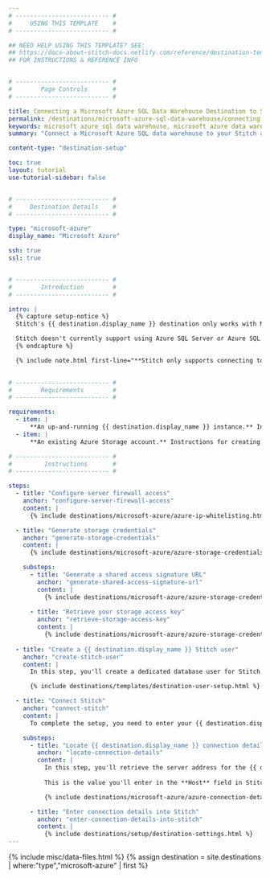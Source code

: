 ```yaml
---
# -------------------------- #
#     USING THIS TEMPLATE    #
# -------------------------- #

## NEED HELP USING THIS TEMPLATE? SEE:
## https://docs-about-stitch-docs.netlify.com/reference/destination-templates/destination-setup/
## FOR INSTRUCTIONS & REFERENCE INFO


# -------------------------- #
#        Page Controls       #
# -------------------------- #

title: Connecting a Microsoft Azure SQL Data Warehouse Destination to Stitch
permalink: /destinations/microsoft-azure-sql-data-warehouse/connecting-a-microsoft-azure-sql-data-warehouse-to-stitch
keywords: microsoft azure sql data warehouse, microsoft azure data warehouse, microsoft azure data warehouse, microsoft azure etl, etl to microsoft azure, microsoft azure destination
summary: "Connect a Microsoft Azure SQL data warehouse to your Stitch account."

content-type: "destination-setup"

toc: true
layout: tutorial
use-tutorial-sidebar: false


# -------------------------- #
#     Destination Details    #
# -------------------------- #

type: "microsoft-azure"
display_name: "Microsoft Azure"

ssh: true
ssl: true


# -------------------------- #
#        Introduction        #
# -------------------------- #

intro: |
  {% capture setup-notice %}
  Stitch's {{ destination.display_name }} destination only works with Microsoft's [Azure SQL Data Warehouse product](https://azure.microsoft.com/en-us/services/sql-data-warehouse/){:target="new"}.

  Stitch doesn't currently support using Azure SQL Server or Azure SQL Database as a destination. Attempting to connect these products to Stitch via the {{ destination.display_name }} destination in Stitch will result in errors.
  {% endcapture %}

  {% include note.html first-line="**Stitch only supports connecting to Azure SQL Data Warehouse instances**" content=setup-notice %}
  

# -------------------------- #
#        Requirements        #
# -------------------------- #

requirements:
  - item: |
      **An up-and-running {{ destination.display_name }} instance.** Instructions for creating a {{ destination.display_name }} destination are outside the scope of this tutorial; our instructions assume that you have an instance up and running. For help getting started with {{ destination.display_name }}, refer to [Microsoft's documentation](https://docs.microsoft.com/en-us/azure/sql-data-warehouse/create-data-warehouse-portal){:target="new"}.
  - item: |
      **An existing Azure Storage account.** Instructions for creating an Azure Storage account are outside the scope of this tutorial. For help getting started with an Azure Storage account, refer to [Microsoft's documentation](https://docs.microsoft.com/en-us/azure/storage/){:target="new"}.

# -------------------------- #
#         Instructions       #
# -------------------------- #

steps:
  - title: "Configure server firewall access"
    anchor: "configure-server-firewall-access"
    content: |
      {% include destinations/microsoft-azure/azure-ip-whitelisting.html %}

  - title: "Generate storage credentials"
    anchor: "generate-storage-credentials"
    content: |
      {% include destinations/microsoft-azure/azure-storage-credentials.html type="intro" %}

    substeps:
      - title: "Generate a shared access signature URL"
        anchor: "generate-shared-access-signature-url"
        content: |
          {% include destinations/microsoft-azure/azure-storage-credentials.html type="generate-sas-url" %}
          
      - title: "Retrieve your storage access key"
        anchor: "retrieve-storage-access-key"
        content: |
          {% include destinations/microsoft-azure/azure-storage-credentials.html type="retrieve-storage-access-key" %}
          
  - title: "Create a {{ destination.display_name }} Stitch user"
    anchor: "create-stitch-user"
    content: |
      In this step, you'll create a dedicated database user for Stitch. Creating a user for Stitch ensures that Stitch will be visible in any audits or logs, and that you can control the permissions granted to the user.

      {% include destinations/templates/destination-user-setup.html %}

  - title: "Connect Stitch"
    anchor: "connect-stitch"
    content: |
      To complete the setup, you need to enter your {{ destination.display_name }} connection details into the {{ app.page-names.dw-settings }} page in Stitch.

    substeps:
      - title: "Locate {{ destination.display_name }} connection details"
        anchor: "locate-connection-details"
        content: |
          In this step, you'll retrieve the server address for the {{ destination.display_name }} you want to connect to Stitch. 
          
          This is the value you'll enter in the **Host** field in Stitch in the next step.

          {% include destinations/microsoft-azure/azure-connection-details.html %}

      - title: "Enter connection details into Stitch"
        anchor: "enter-connection-details-into-stitch"
        content: |
          {% include destinations/setup/destination-settings.html %}
---
```

{% include misc/data-files.html %}
{% assign destination = site.destinations | where:"type","microsoft-azure" | first %}